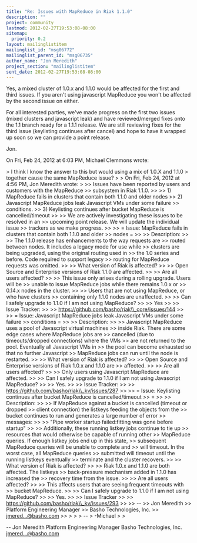 ```yaml
---
title: "Re: Issues with MapReduce in Riak 1.1.0"
description: ""
project: community
lastmod: 2012-02-27T19:53:08-08:00
sitemap:
  priority: 0.2
layout: mailinglistitem
mailinglist_id: "msg06772"
mailinglist_parent_id: "msg06735"
author_name: "Jon Meredith"
project_section: "mailinglistitem"
sent_date: 2012-02-27T19:53:08-08:00
---
```



Yes, a mixed cluster of 1.0.x and 1.1.0 would be affected for the first and
third issues. If you aren't using javascript MapReduce you won't be
affected by the second issue on either.

For all interested parties, we've made progress on the first two issues
(mixed clusters and javascript leak) and have reviewed/merged fixes onto
the 1.1 branch ready for a 1.1.1 release. We are still reviewing fixes for
the third issue (keylisting continues after cancel) and hope to have it
wrapped up soon so we can provide a point release.

Jon.

On Fri, Feb 24, 2012 at 6:03 PM, Michael Clemmons
wrote:

&gt; I think I know the answer to this but would using a mix of 1.0.X and 1.1.0
&gt; together cause the same MapReduce issue?
&gt;
&gt; On Fri, Feb 24, 2012 at 4:56 PM, Jon Meredith  wrote:
&gt;
&gt;&gt; Issues have been reported by users and customers with the MapReduce
&gt;&gt; subsystem in Riak 1.1.0.
&gt;&gt;
&gt;&gt; 1) MapReduce fails in clusters that contain both 1.1.0 and older nodes
&gt;&gt; 2) Javascript MapReduce jobs leak Javascript VMs under some failure
&gt;&gt; conditions.
&gt;&gt; 3) Keylisting continues after bucket MapReduce is cancelled/timeout
&gt;&gt;
&gt;&gt; We are actively investigating these issues to be resolved in an
&gt;&gt; upcoming point release. We will update the individual issue
&gt;&gt; trackers as we make progress.
&gt;&gt;
&gt;&gt; = Issue: MapReduce fails in clusters that contain both 1.1.0 and older
&gt;&gt; nodes =
&gt;&gt;
&gt;&gt; Description:
&gt;&gt;
&gt;&gt; The 1.1.0 release has enhancements to the way requests are
&gt;&gt; routed between nodes. It includes a legacy mode for use while
&gt;&gt; clusters are being upgraded, using the original routing used in
&gt;&gt; the 1.0 series and before. Code required to support legacy
&gt;&gt; routing for MapReduce requests was omitted.
&gt;&gt;
&gt;&gt; What version of Riak is affected?
&gt;&gt;
&gt;&gt; Open Source and Enterprise versions of Riak 1.1.0 are affected.
&gt;&gt;
&gt;&gt; Are all users affected?
&gt;&gt;
&gt;&gt; This issue only arises during a rolling upgrade. Users will be
&gt;&gt; unable to issue MapReduce jobs while there remains 1.0.x or
&gt;&gt; 0.14.x nodes in the cluster.
&gt;&gt;
&gt;&gt; Users that are not using MapReduce, or who have clusters
&gt;&gt; containing only 1.1.0 nodes are unaffected.
&gt;&gt;
&gt;&gt; Can I safely upgrade to 1.1.0 if I am not using MapReduce?
&gt;&gt;
&gt;&gt; Yes
&gt;&gt;
&gt;&gt; Issue Tracker:
&gt;&gt;
&gt;&gt; https://github.com/basho/riak\\_core/issues/144
&gt;&gt;
&gt;&gt; = Issue: Javascript MapReduce jobs leak Javascript VMs under some failure
&gt;&gt; conditions =
&gt;&gt;
&gt;&gt; Description:
&gt;&gt;
&gt;&gt; Javascript MapReduce uses a pool of Javascript virtual machines
&gt;&gt; inside Riak. There are some edge cases where MapReduce jobs are
&gt;&gt; cancelled (due to timeouts/dropped connections) where the VMs
&gt;&gt; are not returned to the pool. Eventually all Javascript VMs in
&gt;&gt; the pool can become exhausted so that no further Javascript
&gt;&gt; MapReduce jobs can run until the node is restarted.
&gt;&gt;
&gt;&gt; What version of Riak is affected?
&gt;&gt;
&gt;&gt; Open Source and Enterprise versions of Riak 1.0.x and 1.1.0 are
&gt;&gt; affected.
&gt;&gt;
&gt;&gt; Are all users affected?
&gt;&gt;
&gt;&gt; Only users using Javascript MapReduce are affected.
&gt;&gt;
&gt;&gt; Can I safely upgrade to 1.1.0 if I am not using Javascript MapReduce?
&gt;&gt;
&gt;&gt; Yes.
&gt;&gt;
&gt;&gt; Issue Tracker:
&gt;&gt;
&gt;&gt; https://github.com/basho/riak\\_kv/issues/287
&gt;&gt;
&gt;&gt; = Issue: Keylisting continues after bucket MapReduce is cancelled/timeout
&gt;&gt; =
&gt;&gt;
&gt;&gt; Description:
&gt;&gt;
&gt;&gt; If MapReduce against a bucket is cancelled (timeout or dropped
&gt;&gt; client connection) the listkeys feeding the objects from the
&gt;&gt; bucket continues to run and generates a large number of error
&gt;&gt; messages:
&gt;&gt;
&gt;&gt; "Pipe worker startup failed:fitting was gone before startup"
&gt;&gt;
&gt;&gt; Additionally, these running listkey jobs continue to tie up
&gt;&gt; resources that would otherwise be capable of running other
&gt;&gt; MapReduce queries. If enough listkey jobs end up in this state,
&gt;&gt; subsequent MapReduce queries will be unable to complete and
&gt;&gt; will timeout. In the worst case, all MapReduce queries
&gt;&gt; submitted will timeout until the running listkeys eventually
&gt;&gt; terminate and the cluster recovers.
&gt;&gt;
&gt;&gt; What version of Riak is affected?
&gt;&gt;
&gt;&gt; Riak 1.0.x and 1.1.0 are both affected. The listkeys
&gt;&gt; back-pressure mechanism added in 1.1.0 has increased the
&gt;&gt; recovery time from the issue.
&gt;&gt;
&gt;&gt; Are all users affected?
&gt;&gt;
&gt;&gt; This affects users that are seeing frequent timeouts with
&gt;&gt; bucket MapReduce.
&gt;&gt;
&gt;&gt; Can I safely upgrade to 1.1.0 if I am not using MapReduce?
&gt;&gt;
&gt;&gt; Yes.
&gt;&gt;
&gt;&gt; Issue Tracker
&gt;&gt;
&gt;&gt; https://github.com/basho/riak\\_kv/issues/293
&gt;&gt;
&gt;&gt; --
&gt;&gt; Jon Meredith
&gt;&gt; Platform Engineering Manager
&gt;&gt; Basho Technologies, Inc.
&gt;&gt; jmered...@basho.com
&gt;&gt;
&gt;
&gt;
&gt; --
&gt; -Michael
&gt;
&gt;


-- 
Jon Meredith
Platform Engineering Manager
Basho Technologies, Inc.
jmered...@basho.com
